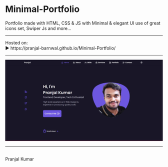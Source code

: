 # Minimal-Portfolio
Portfolio made with HTML, CSS &amp; JS with Minimal &amp; elegant UI use of great icons set, Swiper Js and more... 
<br>
<hr>
Hosted on:
<br>
▶️ https://pranjal-barnwal.github.io/Minimal-Portfolio/
<hr>
<img src="./res/portfolioMinimal.jpg">
<hr>
<br>
Pranjal Kumar

